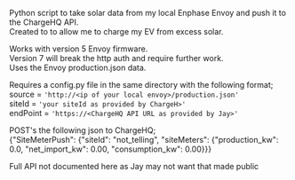 Python script to take solar data from my local Enphase Envoy and push it to the ChargeHQ API.  
Created to to allow me to charge my EV from excess solar.  

Works with version 5 Envoy firmware.   
Version 7 will break the http auth and require further work.   
Uses the Envoy production.json data.  

Requires a config.py file in the same directory with the following format;  
source = `'http://<ip of your local envoy>/production.json'`  
siteId = `'your siteId as provided by ChargeH>'`  
endPoint = `'https://<ChargeHQ API URL as provided by Jay>'`  

POST's the following json to ChargeHQ;  
{"SiteMeterPush": {"siteId": "not_telling", "siteMeters": {"production_kw": 0.0, "net_import_kw": 0.00, "consumption_kw": 0.00}}}  

Full API not documented here as Jay may not want that made public  



